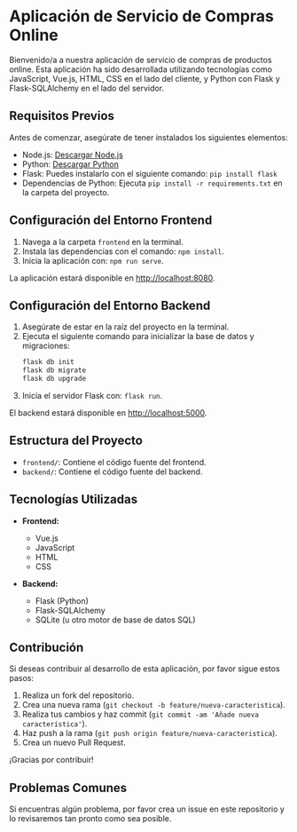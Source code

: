 # Aplicación de Servicio de Compras Online

Bienvenido/a a nuestra aplicación de servicio de compras de productos online. Esta aplicación ha sido desarrollada utilizando tecnologías como JavaScript, Vue.js, HTML, CSS en el lado del cliente, y Python con Flask y Flask-SQLAlchemy en el lado del servidor.

## Requisitos Previos

Antes de comenzar, asegúrate de tener instalados los siguientes elementos:

- Node.js: [Descargar Node.js](https://nodejs.org/)
- Python: [Descargar Python](https://www.python.org/)
- Flask: Puedes instalarlo con el siguiente comando: `pip install flask`
- Dependencias de Python: Ejecuta `pip install -r requirements.txt` en la carpeta del proyecto.

## Configuración del Entorno Frontend

1. Navega a la carpeta `frontend` en la terminal.
2. Instala las dependencias con el comando: `npm install`.
3. Inicia la aplicación con: `npm run serve`.

La aplicación estará disponible en [http://localhost:8080](http://localhost:8080).

## Configuración del Entorno Backend

1. Asegúrate de estar en la raíz del proyecto en la terminal.
2. Ejecuta el siguiente comando para inicializar la base de datos y migraciones:
    ```bash
    flask db init
    flask db migrate
    flask db upgrade
    ```
3. Inicia el servidor Flask con: `flask run`.

El backend estará disponible en [http://localhost:5000](http://localhost:5000).

## Estructura del Proyecto

- `frontend/`: Contiene el código fuente del frontend.
- `backend/`: Contiene el código fuente del backend.

## Tecnologías Utilizadas

- **Frontend:**
  - Vue.js
  - JavaScript
  - HTML
  - CSS

- **Backend:**
  - Flask (Python)
  - Flask-SQLAlchemy
  - SQLite (u otro motor de base de datos SQL)

## Contribución

Si deseas contribuir al desarrollo de esta aplicación, por favor sigue estos pasos:

1. Realiza un fork del repositorio.
2. Crea una nueva rama (`git checkout -b feature/nueva-caracteristica`).
3. Realiza tus cambios y haz commit (`git commit -am 'Añade nueva característica'`).
4. Haz push a la rama (`git push origin feature/nueva-caracteristica`).
5. Crea un nuevo Pull Request.

¡Gracias por contribuir!

## Problemas Comunes

Si encuentras algún problema, por favor crea un issue en este repositorio y lo revisaremos tan pronto como sea posible.
